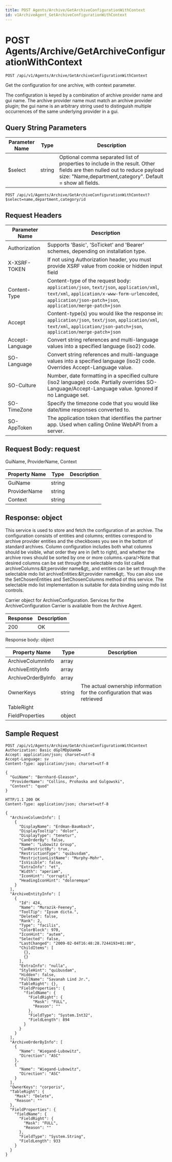 ```yaml
---
title: POST Agents/Archive/GetArchiveConfigurationWithContext
id: v1ArchiveAgent_GetArchiveConfigurationWithContext
---
```


# POST Agents/Archive/GetArchiveConfigurationWithContext

```http
POST /api/v1/Agents/Archive/GetArchiveConfigurationWithContext
```

Get the configuration for one archive, with context parameter.

The configuration is keyed by a combination of archive provider name and gui name. The archive provider name must match an archive provider plugin; the gui name is an arbitrary string used to distinguish multiple occurrences of the same underlying provider in a gui.





## Query String Parameters

| Parameter Name | Type |  Description |
|----------------|------|--------------|
| $select | string |  Optional comma separated list of properties to include in the result. Other fields are then nulled out to reduce payload size: "Name,department,category". Default = show all fields. |

```http
POST /api/v1/Agents/Archive/GetArchiveConfigurationWithContext?$select=name,department,category/id
```


## Request Headers

| Parameter Name | Description |
|----------------|-------------|
| Authorization  | Supports 'Basic', 'SoTicket' and 'Bearer' schemes, depending on installation type. |
| X-XSRF-TOKEN   | If not using Authorization header, you must provide XSRF value from cookie or hidden input field |
| Content-Type | Content-type of the request body: `application/json`, `text/json`, `application/xml`, `text/xml`, `application/x-www-form-urlencoded`, `application/json-patch+json`, `application/merge-patch+json` |
| Accept         | Content-type(s) you would like the response in: `application/json`, `text/json`, `application/xml`, `text/xml`, `application/json-patch+json`, `application/merge-patch+json` |
| Accept-Language | Convert string references and multi-language values into a specified language (iso2) code. |
| SO-Language | Convert string references and multi-language values into a specified language (iso2) code. Overrides Accept-Language value. |
| SO-Culture | Number, date formatting in a specified culture (iso2 language) code. Partially overrides SO-Language/Accept-Language value. Ignored if no Language set. |
| SO-TimeZone | Specify the timezone code that you would like date/time responses converted to. |
| SO-AppToken | The application token that identifies the partner app. Used when calling Online WebAPI from a server. |

## Request Body: request  

GuiName, ProviderName, Context 

| Property Name | Type |  Description |
|----------------|------|--------------|
| GuiName | string |  |
| ProviderName | string |  |
| Context | string |  |


## Response: object

This service is used to store and fetch the configuration of an archive. The configuration consists of entities and columns; entities correspond to archive provider entities and the checkboxes you see in the bottom of standard archives. Column configuration includes both what columns should be visible, what order they are in (left to right), and whether the archive rows should be sorted by one or more columns.&lt;para/&gt;Note that desired columns can be set through the selectable mdo list called archiveColumns:&amp;lt;perovider name&amp;gt;, and entities can be set through the selectable mdo list archiveEntities:&amp;lt;provider name&amp;gt;. You can also use the SetChosenEntities and SetChosenColumns method of this service. The selectable mdo list implementation is suitable for data binding using mdo list controls.



Carrier object for ArchiveConfiguration.
Services for the ArchiveConfiguration Carrier is available from the <see cref="T:SuperOffice.CRM.Services.IArchiveAgent">Archive Agent</see>.

| Response | Description |
|----------------|-------------|
| 200 | OK |

Response body: object

| Property Name | Type |  Description |
|----------------|------|--------------|
| ArchiveColumnInfo | array |  |
| ArchiveEntityInfo | array |  |
| ArchiveOrderByInfo | array |  |
| OwnerKeys | string | The actual ownership information for the configuration that was retrieved |
| TableRight |  |  |
| FieldProperties | object |  |

## Sample Request

```http!
POST /api/v1/Agents/Archive/GetArchiveConfigurationWithContext
Authorization: Basic dGplMDpUamUw
Accept: application/json; charset=utf-8
Accept-Language: sv
Content-Type: application/json; charset=utf-8

{
  "GuiName": "Bernhard-Gleason",
  "ProviderName": "Collins, Prohaska and Gulgowski",
  "Context": "quod"
}
```

```http_
HTTP/1.1 200 OK
Content-Type: application/json; charset=utf-8

{
  "ArchiveColumnInfo": [
    {
      "DisplayName": "Erdman-Baumbach",
      "DisplayTooltip": "dolor",
      "DisplayType": "tenetur",
      "CanOrderBy": false,
      "Name": "Lubowitz Group",
      "CanRestrictBy": true,
      "RestrictionType": "quibusdam",
      "RestrictionListName": "Murphy-Mohr",
      "IsVisible": false,
      "ExtraInfo": "et",
      "Width": "aperiam",
      "IconHint": "corrupti",
      "HeadingIconHint": "doloremque"
    }
  ],
  "ArchiveEntityInfo": [
    {
      "Id": 424,
      "Name": "Murazik-Feeney",
      "ToolTip": "Ipsum dicta.",
      "Deleted": false,
      "Rank": 2,
      "Type": "facilis",
      "ColorBlock": 970,
      "IconHint": "autem",
      "Selected": false,
      "LastChanged": "2009-02-04T16:48:28.7244193+01:00",
      "ChildItems": [
        {},
        {}
      ],
      "ExtraInfo": "nulla",
      "StyleHint": "quibusdam",
      "Hidden": false,
      "FullName": "Savanah Lind Jr.",
      "TableRight": {},
      "FieldProperties": {
        "fieldName": {
          "FieldRight": {
            "Mask": "FULL",
            "Reason": ""
          },
          "FieldType": "System.Int32",
          "FieldLength": 894
        }
      }
    }
  ],
  "ArchiveOrderByInfo": [
    {
      "Name": "Wiegand-Lubowitz",
      "Direction": "ASC"
    },
    {
      "Name": "Wiegand-Lubowitz",
      "Direction": "ASC"
    }
  ],
  "OwnerKeys": "corporis",
  "TableRight": {
    "Mask": "Delete",
    "Reason": ""
  },
  "FieldProperties": {
    "fieldName": {
      "FieldRight": {
        "Mask": "FULL",
        "Reason": ""
      },
      "FieldType": "System.String",
      "FieldLength": 933
    }
  }
}
```